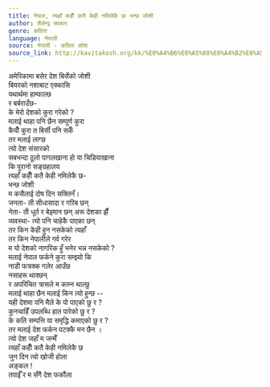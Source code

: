 ```yaml
---
title: नेपाल, त्यहाँ कहीँ कतै केही नमिलेकै छः भन्छ जोशी
author: शैलेन्द्र साकार
genre: कविता
language: नेपाली
source: नेपाली - कविता कोश
source_link: http://kavitakosh.org/kk/%E0%A4%B6%E0%A5%88%E0%A4%B2%E0%A5%87%E0%A4%A8%E0%A5%8D%E0%A4%A6%E0%A5%8D%E0%A4%B0_%E0%A4%B8%E0%A4%BE%E0%A4%95%E0%A4%BE%E0%A4%B0
---
```


अमेरिकामा बसेर देश बिर्सेको जोशी  
बियरको नशाबाट एक्कासि  
यथार्थमा हाम्फाल्छ  
र बर्बराउँछ-  
के मेरो देशको कुरा गरेको ?  
मलाई थाहा पनि छैन सम्पूर्ण कुरा  
कैयौँ कुरा त बिर्सी पनि सकेँ  
तर मलाई लाग्छ  
त्यो देश संसारको  
सबभन्दा ठूलो पागलखाना हो या चिडियाखाना  
कि पुरानो सङ्ग्रहालय  
त्यहाँ कहीँ कतै केही नमिलेकै छ-  
भन्छ जोशी  
म कसैलाई दोष दिन सक्तिनँ।  
जनता- ती सीधासादा र गरिब छन्  
नेता- ती धूर्त र बेइमान छन् अरू देशका झैँ  
व्यवस्था- त्यो पनि चाहेकै पाएका छन्  
तर किन केही हुन नसकेको त्यहाँ  
तर किन नेपालीले गर्व गरेर  
म यो देशको नागरिक हुँ भनेर भन्न नसकेको ?  
मलाई नेपाल फर्कने कुरा सम्झ्यो कि  
नाडी फत्रक्क गलेर आउँछ  
नसाहरू थाक्छन्  
र अपरिचित त्रासले म काम्न थाल्छु  
मलाई थाहा छैन मलाई किन त्यो हुन्छ --  
यही देशमा पनि मैले के पो पाएको छु र ?  
कुनचाहिँ उपलब्धि हात पारेको छु र ?  
के कति सम्पत्ति या समृद्धि कमाएको छु र ?  
तर मलाई देश फर्कन पटक्कै मन छैन ।  
त्यो देश जहाँ म जन्मेँ  
त्यहाँ कहीँ कतै केही नमिलेकै छ  
जुन दिन त्यो खोजी होला  
अङ्कल !  
तपाईँ र म सँगै देश फर्कौला
